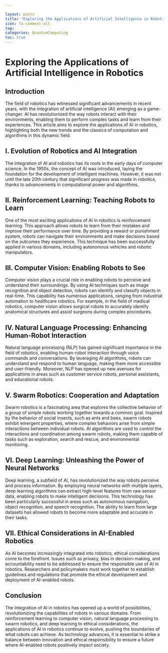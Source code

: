 ```yaml
---

layout: posts
title: "Exploring the Applications of Artificial Intelligence in Robotics"
icon: fa-comment-alt
tag:      
categories: QuantumComputing
toc: true
---
```




# Exploring the Applications of Artificial Intelligence in Robotics

## Introduction

The field of robotics has witnessed significant advancements in recent years, with the integration of artificial intelligence (AI) emerging as a game-changer. AI has revolutionized the way robots interact with their environments, enabling them to perform complex tasks and learn from their experiences. This article aims to explore the applications of AI in robotics, highlighting both the new trends and the classics of computation and algorithms in this dynamic field.

## I. Evolution of Robotics and AI Integration

The integration of AI and robotics has its roots in the early days of computer science. In the 1950s, the concept of AI was introduced, laying the foundation for the development of intelligent machines. However, it was not until the late 20th century that significant progress was made in robotics, thanks to advancements in computational power and algorithms.

## II. Reinforcement Learning: Teaching Robots to Learn

One of the most exciting applications of AI in robotics is reinforcement learning. This approach allows robots to learn from their mistakes and improve their performance over time. By providing a reward or punishment system, robots can navigate their environments and make decisions based on the outcomes they experience. This technique has been successfully applied in various domains, including autonomous vehicles and robotic manipulators.

## III. Computer Vision: Enabling Robots to See

Computer vision plays a crucial role in enabling robots to perceive and understand their surroundings. By using AI techniques such as image recognition and object detection, robots can identify and classify objects in real-time. This capability has numerous applications, ranging from industrial automation to healthcare robotics. For example, in the field of medical robotics, computer vision allows surgical robots to accurately identify anatomical structures and assist surgeons during complex procedures.

## IV. Natural Language Processing: Enhancing Human-Robot Interaction

Natural language processing (NLP) has gained significant importance in the field of robotics, enabling human-robot interaction through voice commands and conversations. By leveraging AI algorithms, robots can understand and respond to human language, making them more accessible and user-friendly. Moreover, NLP has opened up new avenues for applications in areas such as customer service robots, personal assistants, and educational robots.

## V. Swarm Robotics: Cooperation and Adaptation

Swarm robotics is a fascinating area that explores the collective behavior of a group of simple robots working together towards a common goal. Inspired by the behavior of social insects, such as ants and bees, swarm robots exhibit emergent properties, where complex behaviors arise from simple interactions between individual robots. AI algorithms are used to control the interactions and coordination among swarm robots, making them capable of tasks such as exploration, search and rescue, and environmental monitoring.

## VI. Deep Learning: Unleashing the Power of Neural Networks

Deep learning, a subfield of AI, has revolutionized the way robots perceive and process information. By employing neural networks with multiple layers, deep learning algorithms can extract high-level features from raw sensor data, enabling robots to make intelligent decisions. This technology has been particularly successful in areas such as autonomous navigation, object recognition, and speech recognition. The ability to learn from large datasets has allowed robots to become more adaptable and accurate in their tasks.

## VII. Ethical Considerations in AI-Enabled Robotics

As AI becomes increasingly integrated into robotics, ethical considerations come to the forefront. Issues such as privacy, bias in decision-making, and accountability need to be addressed to ensure the responsible use of AI in robotics. Researchers and policymakers must work together to establish guidelines and regulations that promote the ethical development and deployment of AI-enabled robots.

## Conclusion

The integration of AI in robotics has opened up a world of possibilities, revolutionizing the capabilities of robots in various domains. From reinforcement learning to computer vision, natural language processing to swarm robotics, and deep learning to ethical considerations, the applications of AI in robotics continue to evolve, pushing the boundaries of what robots can achieve. As technology advances, it is essential to strike a balance between innovation and ethical responsibility to ensure a future where AI-enabled robots positively impact society.